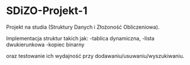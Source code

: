 # SDiZO-Projekt-1
Projekt na studia (Struktury Danych i Złożoność Obliczeniowa).

Implementacja struktur takich jak:
-tablica dynamiczna,
-lista dwukierunkowa
-kopiec binarny

oraz testowanie ich wydajność przy dodawaniu/usuwaniu/wyszukiwaniu.

